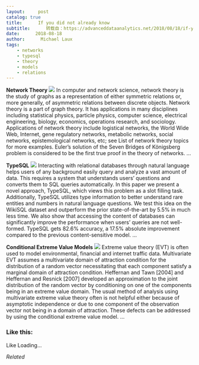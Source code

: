```yaml
---
layout:     post
catalog: true
title:      If you did not already know
subtitle:      转载自：https://advanceddataanalytics.net/2018/08/18/if-you-did-not-already-know-456/
date:      2018-08-18
author:      Michael Laux
tags:
    - networks
    - typesql
    - theory
    - models
    - relations
---
```


**Network Theory** ![](https://aboutdataanalytics.files.wordpress.com/2015/01/google.png?w=529)
In computer and network science, network theory is the study of graphs as a representation of either symmetric relations or, more generally, of asymmetric relations between discrete objects. Network theory is a part of graph theory. It has applications in many disciplines including statistical physics, particle physics, computer science, electrical engineering, biology, economics, operations research, and sociology. Applications of network theory include logistical networks, the World Wide Web, Internet, gene regulatory networks, metabolic networks, social networks, epistemological networks, etc; see List of network theory topics for more examples. Euler’s solution of the Seven Bridges of Königsberg problem is considered to be the first true proof in the theory of networks. … 

**TypeSQL** ![](https://aboutdataanalytics.files.wordpress.com/2015/01/google.png?w=529)
Interacting with relational databases through natural language helps users of any background easily query and analyze a vast amount of data. This requires a system that understands users’ questions and converts them to SQL queries automatically. In this paper we present a novel approach, TypeSQL, which views this problem as a slot filling task. Additionally, TypeSQL utilizes type information to better understand rare entities and numbers in natural language questions. We test this idea on the WikiSQL dataset and outperform the prior state-of-the-art by 5.5% in much less time. We also show that accessing the content of databases can significantly improve the performance when users’ queries are not well-formed. TypeSQL gets 82.6% accuracy, a 17.5% absolute improvement compared to the previous content-sensitive model. … 

**Conditional Extreme Value Models** ![](https://aboutdataanalytics.files.wordpress.com/2015/01/google.png?w=529)
Extreme value theory (EVT) is often used to model environmental, financial and internet traffic data. Multivariate EVT assumes a multivariate domain of attraction condition for the distribution of a random vector necessitating that each component satisfy a marginal domain of attraction condition. Heffernan and Tawn [2004] and Heffernan and Resnick [2007] developed an approximation to the joint distribution of the random vector by conditioning on one of the components being in an extreme value domain. The usual method of analysis using multivariate extreme value theory often is not helpful either because of asymptotic independence or due to one component of the observation vector not being in a domain of attraction. These defects can be addressed by using the conditional extreme value model. … 





### Like this:

Like Loading...


*Related*

